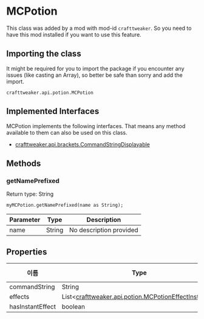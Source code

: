 # MCPotion

This class was added by a mod with mod-id `crafttweaker`. So you need to have this mod installed if you want to use this feature.

## Importing the class
It might be required for you to import the package if you encounter any issues (like casting an Array), so better be safe than sorry and add the import.
```zenscript
crafttweaker.api.potion.MCPotion
```

## Implemented Interfaces
MCPotion implements the following interfaces. That means any method available to them can also be used on this class.
- [crafttweaker.api.brackets.CommandStringDisplayable](/vanilla/api/brackets/CommandStringDisplayable)

## Methods
### getNamePrefixed

Return type: String

```zenscript
myMCPotion.getNamePrefixed(name as String);
```

| Parameter | Type   | Description             |
| --------- | ------ | ----------------------- |
| name      | String | No description provided |



## Properties

| 이름               | Type                                                                                                                  | Has Getter | Has Setter |
| ---------------- | --------------------------------------------------------------------------------------------------------------------- | ---------- | ---------- |
| commandString    | String                                                                                                                | true       | false      |
| effects          | List&lt;[crafttweaker.api.potion.MCPotionEffectInstance](/vanilla/api/potions/MCPotionEffectInstance)&gt; | true       | false      |
| hasInstantEffect | boolean                                                                                                               | true       | false      |

